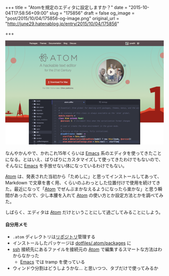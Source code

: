+++
title = "Atomを規定のエディタに設定しますか？"
date = "2015-10-04T17:58:56+09:00"
slug = "175856"
draft = false
og_image = "post/2015/10/04/175856-og-image.png"
original_url = "http://june29.hatenablog.jp/entry/2015/10/04/175856"

+++

<p><span itemscope itemtype="http://schema.org/Photograph"><img src="/post/2015/10/04/175856-20151004172938.png" alt="f:id:june29:20151004172938p:plain" title="f:id:june29:20151004172938p:plain" class="hatena-fotolife" itemprop="image"></span></p>

<p>なんやかんやで、かれこれ15年くらいは <a class="keyword" href="http://d.hatena.ne.jp/keyword/Emacs">Emacs</a> 系のエディタを使ってきたことになる。とはいえ、ばりばりにカスタマイズして使ってきたわけでもないので、そんなに <a class="keyword" href="http://d.hatena.ne.jp/keyword/Emacs">Emacs</a> を手放せない体になっているわけでもない。</p>

<p><a class="keyword" href="http://d.hatena.ne.jp/keyword/Atom">Atom</a> は、発表された当初から「ためしに」と思ってインストールしてあって、Markdown で文章を書く用、くらいのふわっとした位置付けで使用を続けてきた。最近になって「<a class="keyword" href="http://d.hatena.ne.jp/keyword/Atom">Atom</a> でぜんぶまかなえるようになったら楽かな」と思う瞬間があったので、少し本腰を入れて <a class="keyword" href="http://d.hatena.ne.jp/keyword/Atom">Atom</a> の使い方とか設定方法とかを調べてみた。</p>

<p>しばらく、エディタは <a class="keyword" href="http://d.hatena.ne.jp/keyword/Atom">Atom</a> だけということにして過ごしてみることにしよう。</p>

<h4>自分用メモ</h4>

<ul>
<li>
<code>.atom</code> ディレクトリは<a class="keyword" href="http://d.hatena.ne.jp/keyword/%A5%EA%A5%DD%A5%B8%A5%C8%A5%EA">リポジトリ</a>管理する</li>
<li>インストールしたパッケージは <a href="https://github.com/june29/dotfiles/tree/master/.atom/packages" title="dotfiles/.atom/packages at master · june29/dotfiles">dotfiles/.atom/packages</a> に</li>
<li>
<a class="keyword" href="http://d.hatena.ne.jp/keyword/ssh">ssh</a> 接続先にあるファイルを接続元の <a class="keyword" href="http://d.hatena.ne.jp/keyword/Atom">Atom</a> で編集するスマートな方法はわからなかった

<ul>
<li>
<a class="keyword" href="http://d.hatena.ne.jp/keyword/Emacs">Emacs</a> では tramp を使っている</li>
</ul>
</li>
<li>ウィンドウ分割はどうしようかな… と思いつつ、タブだけで使ってみるか</li>
</ul>
